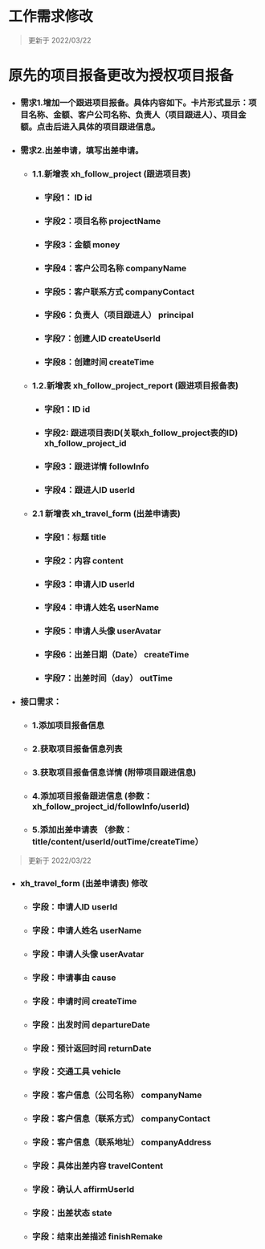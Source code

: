 # 工作需求修改

> 更新于 2022/03/22

# 原先的项目报备更改为授权项目报备

- ### 需求1.增加一个跟进项目报备。具体内容如下。卡片形式显示：项目名称、金额、客户公司名称、负责人（项目跟进人）、项目金额。点击后进入具体的项目跟进信息。
- ### 需求2.出差申请，填写出差申请。

	- ### 1.1.新增表 xh_follow_project  (跟进项目表)
		- ### 字段1： ID id
		- ### 字段2：项目名称	projectName
		- ### 字段3：金额	money
		- ### 字段4：客户公司名称      companyName
		- ### 字段5：客户联系方式     companyContact
		- ### 字段6：负责人（项目跟进人） principal
		- ### 字段7：创建人ID createUserId
		- ### 字段8：创建时间 createTime
		
	- ### 1.2.新增表 xh_follow_project_report  (跟进项目报备表)
		- ### 字段1：ID id
		- ### 字段2: 跟进项目表ID(关联xh_follow_project表的ID)  xh_follow_project_id
		- ### 字段3：跟进详情 followInfo
		- ### 字段4：跟进人ID userId
	
	- ### 2.1 新增表 xh_travel_form (出差申请表) 
		- ### 字段1：标题 title
		- ### 字段2：内容 content
		- ### 字段3：申请人ID userId
		- ### 字段4：申请人姓名 userName
		- ### 字段5：申请人头像 userAvatar
		- ### 字段6：出差日期（Date） createTime
		- ### 字段7：出差时间（day）  outTime
		

- ### 接口需求：
	- ### 1.添加项目报备信息 
	- ### 2.获取项目报备信息列表
	- ### 3.获取项目报备信息详情 (附带项目跟进信息) 
	- ### 4.添加项目报备跟进信息 (参数：xh_follow_project_id/followInfo/userId)
	- ### 5.添加出差申请表 （参数：title/content/userId/outTime/createTime）
	
> 更新于 2022/03/22

- ### xh_travel_form (出差申请表)  修改
	- ### 字段：申请人ID userId
	- ### 字段：申请人姓名 userName
	- ### 字段：申请人头像 userAvatar
	- ### 字段：申请事由 cause
	- ### 字段：申请时间 createTime
	- ### 字段：出发时间 departureDate
	- ### 字段：预计返回时间 returnDate
	- ### 字段：交通工具 vehicle
	- ### 字段：客户信息（公司名称） companyName
	- ### 字段：客户信息（联系方式） companyContact
	- ### 字段：客户信息（联系地址） companyAddress
	- ### 字段：具体出差内容 travelContent
	- ### 字段：确认人 affirmUserId
	- ### 字段：出差状态 state
	- ### 字段：结束出差描述 finishRemake
	



